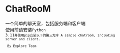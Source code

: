 # ChatRooM
一个简单的聊天室，包括服务端和客户端<br/>
使用前请安装<code>Python 3.11<code/>并使用pip安装以下的第三方库
A simple chatroom, including server and client.<br/>
<br/>
By Explore Team
